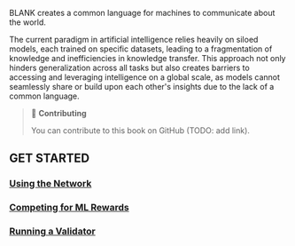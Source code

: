 BLANK creates a common language for machines to communicate about the world.

The current paradigm in artificial intelligence relies heavily on siloed models, each trained on specific datasets, leading to a fragmentation of knowledge and inefficiencies in knowledge transfer. This approach not only hinders generalization across all tasks but also creates barriers to accessing and leveraging intelligence on a global scale, as models cannot seamlessly share or build upon each other's insights due to the lack of a common language.

> 📖 **Contributing**
>
> You can contribute to this book on GitHub (TODO: add link).

## GET STARTED

### [Using the Network](./get_started/using_the_network.md)

### [Competing for ML Rewards](./get_started/competing_for_ml_rewards.md)

### [Running a Validator](./get_started/running_a_validator.md)
